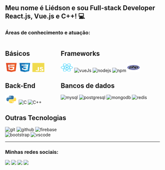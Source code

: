 ## Meu nome é Liédson e sou Full-stack Developer React.js, Vue.js e C++! 💻

### Áreas de conhecimento e atuação:

<div style="display: flex; gap: 20px;">
  <div style="flex: 1;">
    <h2>Básicos</h2>
    <img src="https://raw.githubusercontent.com/devicons/devicon/master/icons/html5/html5-original.svg" alt="HTML" height="30" width="40">
    <img src="https://raw.githubusercontent.com/devicons/devicon/master/icons/css3/css3-original.svg" alt="CSS" height="30" width="40">
    <img src="https://raw.githubusercontent.com/devicons/devicon/master/icons/javascript/javascript-plain.svg" alt="Javascript" height="30" width="40">
  </div>
  
  <div style="flex: 2;">
    <h2>Frameworks</h2>
    <img src="https://raw.githubusercontent.com/devicons/devicon/master/icons/react/react-original.svg" alt="React" height="30" width="40">
    <img src="https://cdn.jsdelivr.net/gh/devicons/devicon/icons/vuejs/vuejs-original.svg" alt="vueJs" height="30" width="40">
    <img src="https://cdn.jsdelivr.net/gh/devicons/devicon/icons/nodejs/nodejs-original.svg" alt="nodejs" height="30" width="40">
    <img src="https://cdn.jsdelivr.net/gh/devicons/devicon/icons/npm/npm-original-wordmark.svg" alt="npm" height="30" width="40">
    <img src="https://raw.githubusercontent.com/devicons/devicon/master/icons/php/php-original.svg" alt="PHP" height="30" width="40">
  </div>
</div>

<div style="display: flex; gap: 20px;">
  <div style="flex: 1;">
    <h2>Back-End</h2>
    <img src="https://raw.githubusercontent.com/devicons/devicon/master/icons/python/python-original.svg" alt="Python" height="30" width="40">
    <img src="https://cdn.jsdelivr.net/gh/devicons/devicon/icons/c/c-original.svg" alt="C" height="30" width="40">
    <img src="https://cdn.jsdelivr.net/gh/devicons/devicon/icons/cplusplus/cplusplus-original.svg" alt="C++" height="30" width="40">
  </div>
  
  <div style="flex: 2;">
    <h2>Bancos de dados</h2>
    <img src="https://cdn.jsdelivr.net/gh/devicons/devicon/icons/mysql/mysql-original-wordmark.svg" alt="mysql" height="30" width="40">
    <img src="https://cdn.jsdelivr.net/gh/devicons/devicon/icons/postgresql/postgresql-original-wordmark.svg" alt="postgresql" height="30" width="40">
    <img src="https://cdn.jsdelivr.net/gh/devicons/devicon/icons/mongodb/mongodb-original-wordmark.svg" alt="mongodb" height="30" width="40">
    <img src="https://cdn.jsdelivr.net/gh/devicons/devicon/icons/redis/redis-original-wordmark.svg" alt="redis" height="30" width="40">
  </div>
</div>

<div style="display: flex; gap: 20px;">
  <div style="flex: 1;">
    <h2>Outras Tecnologias</h2>
    <img src="https://cdn.jsdelivr.net/gh/devicons/devicon/icons/git/git-original.svg" alt="git" height="30" width="40">
    <img src="https://cdn.jsdelivr.net/gh/devicons/devicon/icons/github/github-original.svg" alt="github" height="30" width="40">
    <img src="https://cdn.jsdelivr.net/gh/devicons/devicon/icons/firebase/firebase-plain.svg" alt="firebase" height="30" width="40">
    <img src="https://cdn.jsdelivr.net/gh/devicons/devicon/icons/bootstrap/bootstrap-original.svg" alt="bootstrap" height="30" width="40">
    <img src="https://cdn.jsdelivr.net/gh/devicons/devicon/icons/vscode/vscode-original.svg" alt="vscode" height="30" width="40">
  </div>
  
  <div style="flex: 1;">
    <!-- Adicione aqui as outras áreas de conhecimento -->
  </div>
</div>

<hr>
  
 ### Minhas redes sociais:
  
  <div> 
  <a href="https://www.instagram.com/liedson.lb" target="_blank"><img src="https://img.shields.io/badge/-Instagram-%23E4405F?style=for-the-badge&logo=instagram&logoColor=white" target="_blank"></a>
  <a href = "mailto:liedson.b9@gmail.com"><img src="https://img.shields.io/badge/-Gmail-%23333?style=for-the-badge&logo=gmail&logoColor=white" target="_blank"></a>
  <a href="https://www.linkedin.com/in/liedson-barros-3b1175235" target="_blank"><img src="https://img.shields.io/badge/-LinkedIn-%230077B5?style=for-the-badge&logo=linkedin&logoColor=white" target="_blank"></a>
  <a href="https://api.whatsapp.com/send?phone=558698635571" target="_blank"><img src="https://img.shields.io/badge/-WhatsApp-%25B7D24?style=for-the-badge&logo=whatsapp&logoColor=white" target="_blank"></a>
</div>
